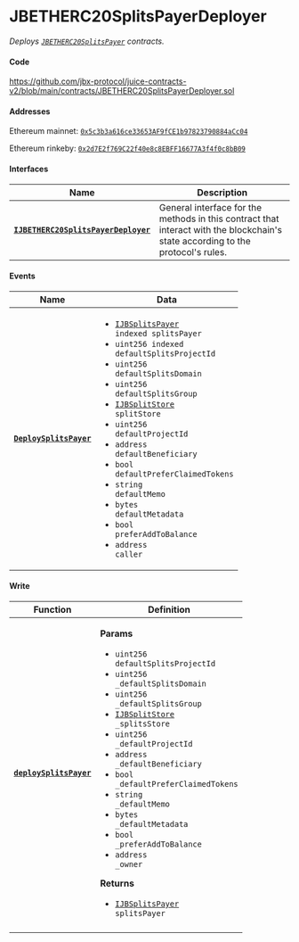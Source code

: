 # JBETHERC20SplitsPayerDeployer

_Deploys [`JBETHERC20SplitsPayer`](/dev/deprecated/v2/contracts/or-utilities/jbetherc20splitspayer) contracts._

#### Code 

https://github.com/jbx-protocol/juice-contracts-v2/blob/main/contracts/JBETHERC20SplitsPayerDeployer.sol

#### Addresses

Ethereum mainnet: [`0x5c3b3a616ce33653AF9fCE1b97823790884aCc04`](https://etherscan.io/address/0x5c3b3a616ce33653AF9fCE1b97823790884aCc04)

Ethereum rinkeby: [`0x2d7E2f769C22f40e8c8EBFF16677A3f4f0c8bB09`](https://rinkeby.etherscan.io/address/0x2d7E2f769C22f40e8c8EBFF16677A3f4f0c8bB09)

#### Interfaces

| Name                                                 | Description                                                                                                                              |
| ---------------------------------------------------- | ---------------------------------------------------------------------------------------------------------------------------------------- |
| [**`IJBETHERC20SplitsPayerDeployer`**](/dev/deprecated/v2/interfaces/ijbetherc20splitspayerdeployer.md) | General interface for the methods in this contract that interact with the blockchain's state according to the protocol's rules. |


#### Events

| Name                                                                                                      | Data                                                                                                                                                                                                                                 |
| --------------------------------------------------------------------------------------------------------- | ------------------------------------------------------------------------------------------------------------------------------------------------------------------------------------------------------------------------------------ |
| [**`DeploySplitsPayer`**](/dev/deprecated/v2/contracts/or-utilities/jbetherc20splitspayerdeployer/events/deploysplitspayer.md)                                                                          | <ul><li><code>[IJBSplitsPayer](/dev/deprecated/v2/interfaces/ijbsplitspayer.md) indexed splitsPayer</code></li><li><code>uint256 indexed defaultSplitsProjectId</code></li><li><code>uint256 defaultSplitsDomain</code></li><li><code>uint256 defaultSplitsGroup</code></li><li><code>[IJBSplitStore](/dev/deprecated/v2/interfaces/ijbsplitsstore.md) splitStore</code></li><li><code>uint256 defaultProjectId</code></li><li><code>address defaultBeneficiary</code></li><li><code>bool defaultPreferClaimedTokens</code></li><li><code>string defaultMemo</code></li><li><code>bytes defaultMetadata</code></li><li><code>bool preferAddToBalance</code></li><li><code>address caller</code></li></ul>                  |


#### Write

| Function                                                                                                     | Definition                                                                                                                                                                                                                                                                                                                      |
| ------------------------------------------------------------------------------------------------------------ | ------------------------------------------------------------------------------------------------------------------------------------------------------------------------------------------------------------------------------------------------------------------------------------------------------------------------------- |
| [**`deploySplitsPayer`**](/dev/deprecated/v2/contracts/or-utilities/jbetherc20splitspayerdeployer/write/deploysplitspayer.md)                                                                        | <p><strong>Params</strong></p><ul><li><code>uint256 defaultSplitsProjectId</code></li><li><code>uint256 _defaultSplitsDomain</code></li><li><code>uint256 _defaultSplitsGroup</code></li><li><code>[IJBSplitStore](/dev/deprecated/v2/interfaces/ijbsplitsstore.md) _splitsStore</code></li><li><code>uint256 _defaultProjectId</code></li><li><code>address _defaultBeneficiary</code></li><li><code>bool _defaultPreferClaimedTokens</code></li><li><code>string _defaultMemo</code></li><li><code>bytes _defaultMetadata</code></li><li><code>bool _preferAddToBalance</code></li><li><code>address _owner</code></li></ul><p><strong>Returns</strong></p><ul><li><code>[IJBSplitsPayer](/dev/deprecated/v2/interfaces/ijbsplitspayer.md) splitsPayer</code></li></ul>                                            |
                                             |
